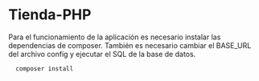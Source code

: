 # Tienda-PHP

Para el funcionamiento de la aplicación es necesario instalar las dependencias de composer.
También es necesario cambiar el BASE_URL del archivo config y ejecutar el SQL de la base de datos.

```bash
  composer install
```
